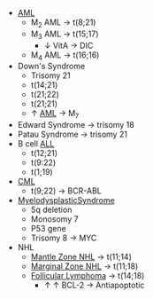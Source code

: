 - [AML](Pathology/Hematology/WBC/AML.md)
	- M<sub>2</sub> AML  $\rightarrow$ t(8;21)
	- M<sub>3</sub> AML  $\rightarrow$ t(15;17)
		- $\downarrow$ VitA  $\rightarrow$ DIC
	- M<sub>4</sub> AML  $\rightarrow$ t(16;16)
- Down's Syndrome
	- Trisomy 21
	- t(14;21)
	- t(21;22)
	- t(21;21)
	- $\uparrow$ [AML](Pathology/Hematology/WBC/AML.md)  $\rightarrow$ M<sub>7</sub>
- Edward Syndrome  $\rightarrow$ trisomy 18
- Patau Syndrome  $\rightarrow$ trisomy 21
- B cell [ALL](Pathology/Hematology/WBC/ALL.md)
	- t(12;21)
	- t(9:22)
	- t(1;19)
- [CML](Pathology/Hematology/WBC/CML.md)
	- t(9;22)  $\rightarrow$ BCR-ABL
- [MyelodysplasticSyndrome](Pathology/Hematology/WBC/MyelodysplasticSyndrome.md)
	- 5q deletion
	- Monosomy 7
	- P53 gene
	- Trisomy 8  $\rightarrow$ MYC
- NHL
	- [Mantle Zone NHL](Pathology/Hematology/WBC/Lymphoma.md#Mantle%20Zone%20Lymphoma)  $\rightarrow$ t(11;14)
	- [Marginal Zone NHL](Pathology/Hematology/WBC/Lymphoma.md#Marginal%20Zone%20Lymphoma)  $\rightarrow$ t(11;18)
	- [Follicular Lymphoma](Pathology/Hematology/WBC/Lymphoma.md#Follicular%20Lymphoma)  $\rightarrow$  t(14;18)
		- $\uparrow$ $\uparrow$ BCL-2  $\rightarrow$ Antiapoptotic